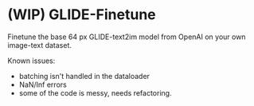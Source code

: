 # (WIP) GLIDE-Finetune

Finetune the base 64 px GLIDE-text2im model from OpenAI on your own image-text dataset.

Known issues:
- batching isn't handled in the dataloader
- NaN/Inf errors
- some of the code is messy, needs refactoring.